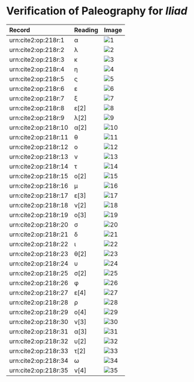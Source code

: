 # Verification of Paleography for *Iliad*

| Record | Reading | Image |
| :------------- | :------------- | :------------- |
| urn:cite2:op:218r:1 | α | ![1](http://www.homermultitext.org/iipsrv?OBJ=IIP,1.0&FIF=/project/homer/pyramidal/VenA/VA218RN_0389.tif&RGN=0.1958,0.2079,0.01400,0.01024&WID=800&CVT=JPEG) |
| urn:cite2:op:218r:2 | λ | ![2](http://www.homermultitext.org/iipsrv?OBJ=IIP,1.0&FIF=/project/homer/pyramidal/VenA/VA218RN_0389.tif&RGN=0.2098,0.2054,0.01529,0.01438&WID=800&CVT=JPEG) |
| urn:cite2:op:218r:3 | κ | ![3](http://www.homermultitext.org/iipsrv?OBJ=IIP,1.0&FIF=/project/homer/pyramidal/VenA/VA218RN_0389.tif&RGN=0.2264,0.2057,0.01382,0.01217&WID=800&CVT=JPEG) |
| urn:cite2:op:218r:4 | η | ![4](http://www.homermultitext.org/iipsrv?OBJ=IIP,1.0&FIF=/project/homer/pyramidal/VenA/VA218RN_0389.tif&RGN=0.2424,0.2069,0.009211,0.009959&WID=800&CVT=JPEG) |
| urn:cite2:op:218r:5 | ς | ![5](http://www.homermultitext.org/iipsrv?OBJ=IIP,1.0&FIF=/project/homer/pyramidal/VenA/VA218RN_0389.tif&RGN=0.2522,0.2082,0.01529,0.009129&WID=800&CVT=JPEG) |
| urn:cite2:op:218r:6 | ε | ![6](http://www.homermultitext.org/iipsrv?OBJ=IIP,1.0&FIF=/project/homer/pyramidal/VenA/VA218RN_0389.tif&RGN=0.2712,0.2048,0.01032,0.01286&WID=800&CVT=JPEG) |
| urn:cite2:op:218r:7 | ξ | ![7](http://www.homermultitext.org/iipsrv?OBJ=IIP,1.0&FIF=/project/homer/pyramidal/VenA/VA218RN_0389.tif&RGN=0.2817,0.2080,0.009027,0.01881&WID=800&CVT=JPEG) |
| urn:cite2:op:218r:8 | ε[2] | ![8](http://www.homermultitext.org/iipsrv?OBJ=IIP,1.0&FIF=/project/homer/pyramidal/VenA/VA218RN_0389.tif&RGN=0.2933,0.2053,0.01013,0.01134&WID=800&CVT=JPEG) |
| urn:cite2:op:218r:9 | λ[2] | ![9](http://www.homermultitext.org/iipsrv?OBJ=IIP,1.0&FIF=/project/homer/pyramidal/VenA/VA218RN_0389.tif&RGN=0.3014,0.2051,0.01271,0.01438&WID=800&CVT=JPEG) |
| urn:cite2:op:218r:10 | α[2] | ![10](http://www.homermultitext.org/iipsrv?OBJ=IIP,1.0&FIF=/project/homer/pyramidal/VenA/VA218RN_0389.tif&RGN=0.3134,0.2084,0.01197,0.007884&WID=800&CVT=JPEG) |
| urn:cite2:op:218r:11 | θ | ![11](http://www.homermultitext.org/iipsrv?OBJ=IIP,1.0&FIF=/project/homer/pyramidal/VenA/VA218RN_0389.tif&RGN=0.3320,0.2050,0.008475,0.01203&WID=800&CVT=JPEG) |
| urn:cite2:op:218r:12 | ο | ![12](http://www.homermultitext.org/iipsrv?OBJ=IIP,1.0&FIF=/project/homer/pyramidal/VenA/VA218RN_0389.tif&RGN=0.3414,0.2087,0.006448,0.008299&WID=800&CVT=JPEG) |
| urn:cite2:op:218r:13 | ν | ![13](http://www.homermultitext.org/iipsrv?OBJ=IIP,1.0&FIF=/project/homer/pyramidal/VenA/VA218RN_0389.tif&RGN=0.3489,0.2073,0.01069,0.01425&WID=800&CVT=JPEG) |
| urn:cite2:op:218r:14 | τ | ![14](http://www.homermultitext.org/iipsrv?OBJ=IIP,1.0&FIF=/project/homer/pyramidal/VenA/VA218RN_0389.tif&RGN=0.3604,0.2086,0.009396,0.01051&WID=800&CVT=JPEG) |
| urn:cite2:op:218r:15 | ο[2] | ![15](http://www.homermultitext.org/iipsrv?OBJ=IIP,1.0&FIF=/project/homer/pyramidal/VenA/VA218RN_0389.tif&RGN=0.3686,0.2079,0.007738,0.009544&WID=800&CVT=JPEG) |
| urn:cite2:op:218r:16 | μ | ![16](http://www.homermultitext.org/iipsrv?OBJ=IIP,1.0&FIF=/project/homer/pyramidal/VenA/VA218RN_0389.tif&RGN=0.3828,0.2097,0.01640,0.01259&WID=800&CVT=JPEG) |
| urn:cite2:op:218r:17 | ε[3] | ![17](http://www.homermultitext.org/iipsrv?OBJ=IIP,1.0&FIF=/project/homer/pyramidal/VenA/VA218RN_0389.tif&RGN=0.4014,0.2075,0.009764,0.01134&WID=800&CVT=JPEG) |
| urn:cite2:op:218r:18 | ν[2] | ![18](http://www.homermultitext.org/iipsrv?OBJ=IIP,1.0&FIF=/project/homer/pyramidal/VenA/VA218RN_0389.tif&RGN=0.4108,0.2100,0.01069,0.01120&WID=800&CVT=JPEG) |
| urn:cite2:op:218r:19 | ο[3] | ![19](http://www.homermultitext.org/iipsrv?OBJ=IIP,1.0&FIF=/project/homer/pyramidal/VenA/VA218RN_0389.tif&RGN=0.4219,0.2105,0.007738,0.009682&WID=800&CVT=JPEG) |
| urn:cite2:op:218r:20 | σ | ![20](http://www.homermultitext.org/iipsrv?OBJ=IIP,1.0&FIF=/project/homer/pyramidal/VenA/VA218RN_0389.tif&RGN=0.4291,0.2107,0.01363,0.01176&WID=800&CVT=JPEG) |
| urn:cite2:op:218r:21 | δ | ![21](http://www.homermultitext.org/iipsrv?OBJ=IIP,1.0&FIF=/project/homer/pyramidal/VenA/VA218RN_0389.tif&RGN=0.4455,0.2059,0.01805,0.01549&WID=800&CVT=JPEG) |
| urn:cite2:op:218r:22 | ι | ![22](http://www.homermultitext.org/iipsrv?OBJ=IIP,1.0&FIF=/project/homer/pyramidal/VenA/VA218RN_0389.tif&RGN=0.4652,0.2123,0.007001,0.01148&WID=800&CVT=JPEG) |
| urn:cite2:op:218r:23 | θ[2] | ![23](http://www.homermultitext.org/iipsrv?OBJ=IIP,1.0&FIF=/project/homer/pyramidal/VenA/VA218RN_0389.tif&RGN=0.4779,0.2087,0.01197,0.01286&WID=800&CVT=JPEG) |
| urn:cite2:op:218r:24 | υ | ![24](http://www.homermultitext.org/iipsrv?OBJ=IIP,1.0&FIF=/project/homer/pyramidal/VenA/VA218RN_0389.tif&RGN=0.4904,0.2098,0.009027,0.009959&WID=800&CVT=JPEG) |
| urn:cite2:op:218r:25 | σ[2] | ![25](http://www.homermultitext.org/iipsrv?OBJ=IIP,1.0&FIF=/project/homer/pyramidal/VenA/VA218RN_0389.tif&RGN=0.4963,0.2105,0.01382,0.008437&WID=800&CVT=JPEG) |
| urn:cite2:op:218r:26 | φ | ![26](http://www.homermultitext.org/iipsrv?OBJ=IIP,1.0&FIF=/project/homer/pyramidal/VenA/VA218RN_0389.tif&RGN=0.5099,0.2061,0.01253,0.02006&WID=800&CVT=JPEG) |
| urn:cite2:op:218r:27 | ε[4] | ![27](http://www.homermultitext.org/iipsrv?OBJ=IIP,1.0&FIF=/project/homer/pyramidal/VenA/VA218RN_0389.tif&RGN=0.5230,0.2084,0.009027,0.01037&WID=800&CVT=JPEG) |
| urn:cite2:op:218r:28 | ρ | ![28](http://www.homermultitext.org/iipsrv?OBJ=IIP,1.0&FIF=/project/homer/pyramidal/VenA/VA218RN_0389.tif&RGN=0.5308,0.2111,0.008659,0.01300&WID=800&CVT=JPEG) |
| urn:cite2:op:218r:29 | ο[4] | ![29](http://www.homermultitext.org/iipsrv?OBJ=IIP,1.0&FIF=/project/homer/pyramidal/VenA/VA218RN_0389.tif&RGN=0.5398,0.2118,0.008106,0.006501&WID=800&CVT=JPEG) |
| urn:cite2:op:218r:30 | ν[3] | ![30](http://www.homermultitext.org/iipsrv?OBJ=IIP,1.0&FIF=/project/homer/pyramidal/VenA/VA218RN_0389.tif&RGN=0.5479,0.2102,0.009211,0.01245&WID=800&CVT=JPEG) |
| urn:cite2:op:218r:31 | α[3] | ![31](http://www.homermultitext.org/iipsrv?OBJ=IIP,1.0&FIF=/project/homer/pyramidal/VenA/VA218RN_0389.tif&RGN=0.5601,0.2119,0.01197,0.007884&WID=800&CVT=JPEG) |
| urn:cite2:op:218r:32 | υ[2] | ![32](http://www.homermultitext.org/iipsrv?OBJ=IIP,1.0&FIF=/project/homer/pyramidal/VenA/VA218RN_0389.tif&RGN=0.5715,0.2111,0.01142,0.007469&WID=800&CVT=JPEG) |
| urn:cite2:op:218r:33 | τ[2] | ![33](http://www.homermultitext.org/iipsrv?OBJ=IIP,1.0&FIF=/project/homer/pyramidal/VenA/VA218RN_0389.tif&RGN=0.5789,0.2120,0.01013,0.009129&WID=800&CVT=JPEG) |
| urn:cite2:op:218r:34 | ω | ![34](http://www.homermultitext.org/iipsrv?OBJ=IIP,1.0&FIF=/project/homer/pyramidal/VenA/VA218RN_0389.tif&RGN=0.5868,0.2115,0.01382,0.007192&WID=800&CVT=JPEG) |
| urn:cite2:op:218r:35 | ν[4] | ![35](http://www.homermultitext.org/iipsrv?OBJ=IIP,1.0&FIF=/project/homer/pyramidal/VenA/VA218RN_0389.tif&RGN=0.5997,0.2109,0.01050,0.01245&WID=800&CVT=JPEG) |
